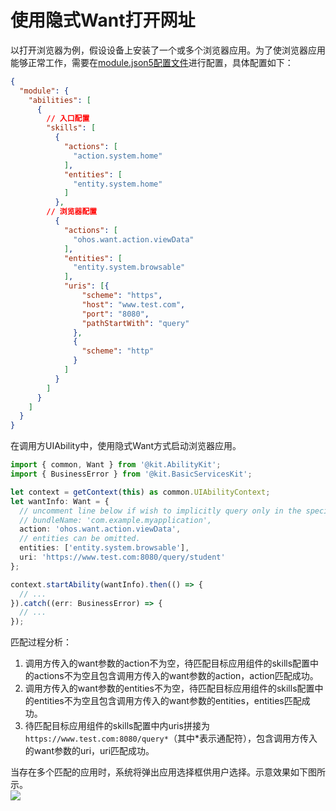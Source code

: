 # 使用隐式Want打开网址

以打开浏览器为例，假设设备上安装了一个或多个浏览器应用。为了使浏览器应用能够正常工作，需要在[module.json5配置文件](../quick-start/module-configuration-file.md)进行配置，具体配置如下：

```json
{
  "module": {
    "abilities": [
      {
        // 入口配置
        "skills": [
          {
            "actions": [
              "action.system.home"
            ],
            "entities": [
              "entity.system.home"
            ]
          },
        // 浏览器配置
          {
            "actions": [
              "ohos.want.action.viewData"
            ],
            "entities": [
              "entity.system.browsable"
            ],
            "uris": [{
                "scheme": "https",
                "host": "www.test.com",
                "port": "8080",
                "pathStartWith": "query"
              },
              {
                "scheme": "http"
              }
            ]
          }
        ]
      }
    ]
  }
}
```

在调用方UIAbility中，使用隐式Want方式启动浏览器应用。

```ts
import { common, Want } from '@kit.AbilityKit';
import { BusinessError } from '@kit.BasicServicesKit';

let context = getContext(this) as common.UIAbilityContext;
let wantInfo: Want = {
  // uncomment line below if wish to implicitly query only in the specific bundle.
  // bundleName: 'com.example.myapplication',
  action: 'ohos.want.action.viewData',
  // entities can be omitted.
  entities: ['entity.system.browsable'],
  uri: 'https://www.test.com:8080/query/student'
};

context.startAbility(wantInfo).then(() => {
  // ...
}).catch((err: BusinessError) => {
  // ...
});
```

匹配过程分析：

1. 调用方传入的want参数的action不为空，待匹配目标应用组件的skills配置中的actions不为空且包含调用方传入的want参数的action，action匹配成功。
2. 调用方传入的want参数的entities不为空，待匹配目标应用组件的skills配置中的entities不为空且包含调用方传入的want参数的entities，entities匹配成功。
3. 待匹配目标应用组件的skills配置中内uris拼接为`https://www.test.com:8080/query*`（其中*表示通配符），包含调用方传入的want参数的uri，uri匹配成功。

当存在多个匹配的应用时，系统将弹出应用选择框供用户选择。示意效果如下图所示。  
![](figures/ability-startup-with-implicit-want1.png)
